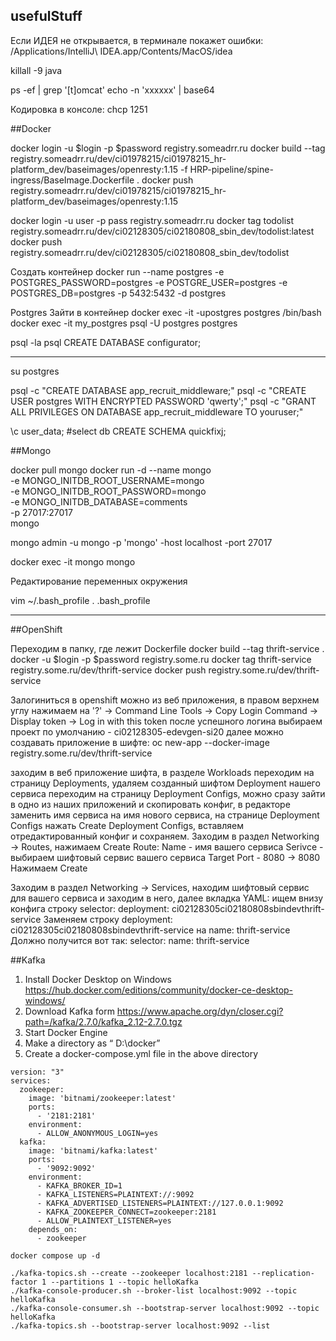 ## usefulStuff

Если ИДЕЯ не открывается, в терминале покажет ошибки:  /Applications/IntelliJ\ IDEA.app/Contents/MacOS/idea

killall -9 java

ps -ef | grep '[t]omcat'
echo -n 'xxxxxx' | base64

Кодировка в консоле: chcp 1251

##Docker

docker login -u $login -p $password registry.someadrr.ru
docker build --tag registry.someadrr.ru/dev/ci01978215/ci01978215_hr-platform_dev/baseimages/openresty:1.15 -f HRP-pipeline/spine-ingress/BaseImage.Dockerfile .
docker push registry.someadrr.ru/dev/ci01978215/ci01978215_hr-platform_dev/baseimages/openresty:1.15


docker login -u user -p pass registry.someadrr.ru
docker tag todolist registry.someadrr.ru/dev/ci02128305/ci02180808_sbin_dev/todolist:latest
docker push registry.someadrr.ru/dev/ci02128305/ci02180808_sbin_dev/todolist

Создать контейнер
docker run --name postgres -e POSTGRES_PASSWORD=postgres -e POSTGRE_USER=postgres -e POSTGRES_DB=postgres -p 5432:5432 -d postgres


Postgres
Зайти в контейнер
docker exec -it -upostgres postgres /bin/bash
docker exec -it my_postgres psql -U postgres postgres

psql -la
psql
CREATE DATABASE configurator;

---
su postgres

psql -c "CREATE DATABASE app_recruit_middleware;"
psql -c "CREATE USER postgres WITH ENCRYPTED PASSWORD 'qwerty';"
psql -c "GRANT ALL PRIVILEGES ON DATABASE app_recruit_middleware TO youruser;"

\c user_data; #select db
CREATE SCHEMA quickfixj;


##Mongo

docker pull mongo
docker run -d --name mongo \
-e MONGO_INITDB_ROOT_USERNAME=mongo \
-e MONGO_INITDB_ROOT_PASSWORD=mongo \
-e MONGO_INITDB_DATABASE=comments \
-p 27017:27017 \
mongo

mongo admin -u mongo -p 'mongo' -host localhost -port 27017

docker exec -it mongo mongo



Редактирование переменных окружения

vim ~/.bash_profile
    . .bash_profile

--------
##OpenShift

Переходим в папку, где лежит Dockerfile
    docker build --tag thrift-service .
    docker -u $login -p $password registry.some.ru
    docker tag thrift-service registry.some.ru/dev/thrift-service
    docker push registry.some.ru/dev/thrift-service

Залогиниться в openshift можно из веб приложения, в правом верхнем углу нажимаем на '?' -> Command Line Tools -> Copy Login Command -> Display token -> Log in with this token
после успешного логина выбираем проект по умолчанию - ci02128305-edevgen-si20
далее можно создавать приложение в шифте:
    oc new-app --docker-image registry.some.ru/dev/thrift-service

заходим в веб приложение шифта, в разделе Workloads переходим на страницу Deployments, удаляем созданный шифтом Deployment нашего сервиса
переходим на страницу Deployment Configs, можно сразу зайти в одно из наших приложений и скопировать конфиг, в редакторе заменить имя сервиса на имя нового сервиса, на странице Deployment Configs нажать Create Deployment Configs, вставляем отредактированный конфиг и сохраняем.
  Заходим в раздел Networking -> Routes, нажимаем Create Route:
    Name - имя вашего сервиса
    Serivce - выбираем шифтовый сервис вашего сервиса
    Target Port - 8080 -> 8080
    Нажимаем Create

  Заходим в раздел Networking -> Services, находим шифтовый сервис для вашего сервиса и заходим в него, далее вкладка YAML:
    ищем внизу конфига строку
  selector:
    deployment: ci02128305ci02180808sbindevthrift-service
  Заменяем строку deployment: ci02128305ci02180808sbindevthrift-service на name: thrift-service
  Должно получится вот так:
    selector:
      name: thrift-service
      
##Kafka

1. Install Docker Desktop on Windows https://hub.docker.com/editions/community/docker-ce-desktop-windows/
2. Download Kafka form https://www.apache.org/dyn/closer.cgi?path=/kafka/2.7.0/kafka_2.12-2.7.0.tgz
3. Start Docker Engine
4. Make a directory as “ D:\docker”
5. Create a docker-compose.yml file in the above directory

```
version: "3"
services:
  zookeeper:
    image: 'bitnami/zookeeper:latest'
    ports:
      - '2181:2181'
    environment:
      - ALLOW_ANONYMOUS_LOGIN=yes
  kafka:
    image: 'bitnami/kafka:latest'
    ports:
      - '9092:9092'
    environment:
      - KAFKA_BROKER_ID=1
      - KAFKA_LISTENERS=PLAINTEXT://:9092
      - KAFKA_ADVERTISED_LISTENERS=PLAINTEXT://127.0.0.1:9092
      - KAFKA_ZOOKEEPER_CONNECT=zookeeper:2181
      - ALLOW_PLAINTEXT_LISTENER=yes
    depends_on:
      - zookeeper
```
```
docker compose up -d

./kafka-topics.sh --create --zookeeper localhost:2181 --replication-factor 1 --partitions 1 --topic helloKafka
./kafka-console-producer.sh --broker-list localhost:9092 --topic helloKafka
./kafka-console-consumer.sh --bootstrap-server localhost:9092 --topic helloKafka    
./kafka-topics.sh --bootstrap-server localhost:9092 --list
```

